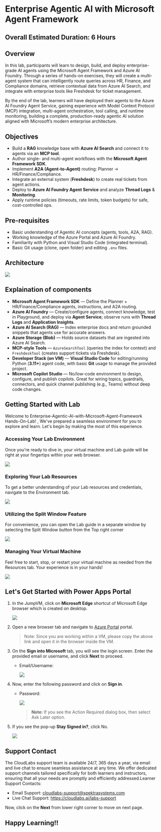 # Enterprise Agentic AI with Microsoft Agent Framework

## Overall Estimated Duration: 6 Hours

## Overview

In this lab, participants will learn to design, build, and deploy enterprise-grade AI agents using the Microsoft Agent Framework and Azure AI Foundry. Through a series of hands-on exercises, they will create a multi-agent system that can intelligently route queries across HR, Finance, and Compliance domains, retrieve contextual data from Azure AI Search, and integrate with enterprise tools like Freshdesk for ticket management.

By the end of the lab, learners will have deployed their agents to the Azure AI Foundry Agent Service, gaining experience with Model Context Protocol (MCP) integration, multi-agent orchestration, tool calling, and runtime monitoring, building a complete, production-ready agentic AI solution aligned with Microsoft’s modern enterprise architecture.

## Objectives

- Build a **RAG** knowledge base with **Azure AI Search** and connect it to agents via an **MCP tool**.
- Author single- and multi-agent workflows with the **Microsoft Agent Framework SDK**.
- Implement **A2A (Agent-to-Agent)** routing: Planner → HR/Finance/Compliance.
- Integrate an external system (**Freshdesk**) to create real tickets from agent actions.
- Deploy to **Azure AI Foundry Agent Service** and analyze **Thread Logs** & **Monitoring**.
- Apply runtime policies (timeouts, rate limits, token budgets) for safe, cost-controlled ops.

## Pre-requisites

- Basic understanding of Agentic AI concepts (agents, tools, A2A, RAG).
- Working knowledge of the Azure Portal and Azure AI Foundry.
- Familiarity with Python and Visual Studio Code (integrated terminal).
- Basic Git usage (clone, open folder) and editing `.env` files.

## Architecture

![](./media/agent-ai.png)

## Explaination of components

- **Microsoft Agent Framework SDK** — Define the Planner + HR/Finance/Compliance agents, instructions, and A2A routing.
- **Azure AI Foundry** — Create/configure agents, connect knowledge, test in Playground, and deploy via **Agent Service**; observe runs with **Thread Logs** and **Application Insights**.
- **Azure AI Search (RAG)** — Index enterprise docs and return grounded snippets that agents use for accurate answers.
- **Azure Storage (Blob)** — Holds source datasets that are ingested into Azure AI Search.
- **MCP-style Tools** — `AzureSearchTool` (queries the index for context) and `FreshdeskTool` (creates support tickets via Freshdesk).
- **Developer Stack (on VM)** — **Visual Studio Code** for editing/running Python (**3.11+**) agent code, with basic **Git** usage to manage the provided project.
- **Microsoft Copilot Studio** — No/low-code environment to design, configure, and publish copilots. Great for wiring topics, guardrails, connectors, and quick channel publishing (e.g., Teams) without deep code changes.

## Getting Started with Lab

Welcome to Enterprise-Agentic-AI-with-Microsoft-Agent-Framework Hands-On-Lab! , We've prepared a seamless environment for you to explore and learn. Let's begin by making the most of this experience.

### Accessing Your Lab Environment

Once you're ready to dive in, your virtual machine and Lab guide will be right at your fingertips within your web browser.

![](./media/gs-1.png)

### Exploring Your Lab Resources

To get a better understanding of your Lab resources and credentials, navigate to the Environment tab.

![](./media/gs-2.png)

### Utilizing the Split Window Feature

For convenience, you can open the Lab guide in a separate window by selecting the Split Window button from the Top right corner

![](./media/gs3.png)

### Managing Your Virtual Machine

Feel free to start, stop, or restart your virtual machine as needed from the Resources tab. Your experience is in your hands!

![](./media/gs4.png)

## Let's Get Started with Power Apps Portal

1. In the JumpVM, click on **Microsoft Edge** shortcut of Microsoft Edge browser which is created on desktop.

   ![](./media/gs-1.png)

1. Open a new browser tab and navigate to [Azure Portal](https://portal.azure.com/) portal.

   >Note: Since you are working within a VM, please copy the above link and open it in the browser inside the VM.

1. On the **Sign into Microsoft** tab, you will see the login screen. Enter the provided email or username, and click **Next** to proceed.

   - Email/Username: <inject key="AzureAdUserEmail"></inject>

     ![](./media/gs-2.png)

1. Now, enter the following password and click on **Sign in**.

   - Password: <inject key="AzureAdUserPassword"></inject>

     ![](./media/gs-3.png)

     >**Note:** If you see the Action Required dialog box, then select Ask Later option.
     
1. If you see the pop-up **Stay Signed in?**, click No.

   ![](./media/gs-4.png)

## Support Contact

The CloudLabs support team is available 24/7, 365 days a year, via email and live chat to ensure seamless assistance at any time. We offer dedicated support channels tailored specifically for both learners and instructors, ensuring that all your needs are promptly and efficiently addressed.Learner Support Contacts:

- Email Support: cloudlabs-support@spektrasystems.com
- Live Chat Support: https://cloudlabs.ai/labs-support

Now, click on the **Next** from lower right corner to move on next page.

## Happy Learning!!

